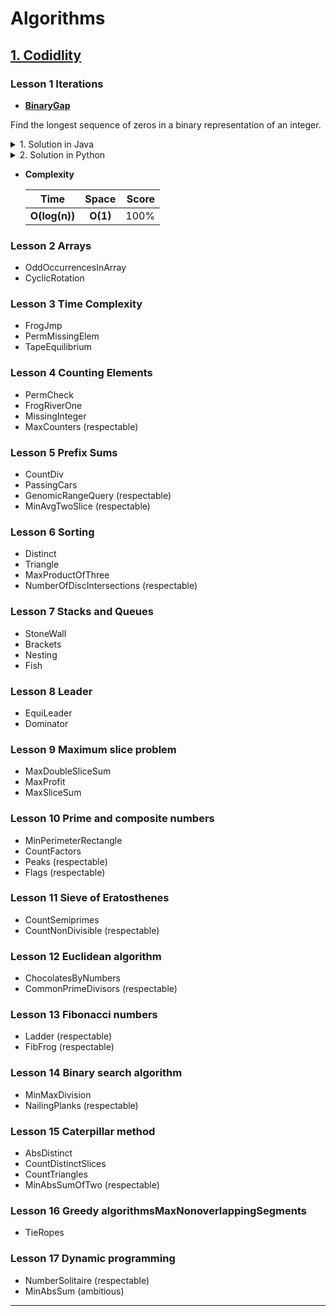 # Algorithms

## [1. Codidlity](https://codility.com/programmers/)
### Lesson 1 Iterations
* **[BinaryGap](https://github.com/Nbouchek/algorithms/wiki/Java-BinaryGap)**

Find the longest sequence of zeros in a binary representation of an integer.



<div class="begin-examples"></div>

<details><summary>   1. Solution in Java</summary>
<p>

```java
public int solution(int number) {
   int longestSequence = 0;
   int count = -1;
   int rightBit = 0;

   while (number > 0) {
      // get right most bit & shift right
      rightBit = number & 1;
      number = number >> 1;

      if (0 == rightBit && count >= 0) {
         count++;
      }

      if (1 == rightBit) {
         longestSequence = count > longestSequence ? count : longestSequence;
	 count = 0;
      }
   }

   return longestSequence;
}
```
</p></details>
<details><summary> 2. Solution in Python</summary>
<p>

```python
def solution(N):
    count = 0
    longest = 0
    found_one = False
 
    i = N    
         
    while i:
        if i & 1 == 1:
            if (found_one == False):
                found_one = True
            else:
                longest = max(longest,count)
            count = 0
        else:
            count += 1
        i >>= 1
    
    return longest
```
</p></details>

* **Complexity**

   | Time                 | Space               | Score |
   | -------------------- |:-------------------:| -----:|
   | **O(log(n))**        | **O(1)**            | 100%  |

### Lesson 2 Arrays
* OddOccurrencesInArray
* CyclicRotation

### Lesson 3 Time Complexity
* FrogJmp
* PermMissingElem
* TapeEquilibrium

### Lesson 4 Counting Elements
* PermCheck
* FrogRiverOne
* MissingInteger
* MaxCounters (respectable)

### Lesson 5 Prefix Sums
* CountDiv
* PassingCars
* GenomicRangeQuery (respectable)
* MinAvgTwoSlice (respectable)

### Lesson 6 Sorting
* Distinct
* Triangle
* MaxProductOfThree
* NumberOfDiscIntersections (respectable)

### Lesson 7 Stacks and Queues
* StoneWall
* Brackets
* Nesting
* Fish

### Lesson 8 Leader
* EquiLeader
* Dominator

### Lesson 9 Maximum slice problem
* MaxDoubleSliceSum
* MaxProfit
* MaxSliceSum

### Lesson 10 Prime and composite numbers
* MinPerimeterRectangle
* CountFactors
* Peaks (respectable)
* Flags (respectable)

### Lesson 11 Sieve of Eratosthenes
* CountSemiprimes
* CountNonDivisible (respectable)

### Lesson 12 Euclidean algorithm
* ChocolatesByNumbers
* CommonPrimeDivisors (respectable)

### Lesson 13 Fibonacci numbers
* Ladder (respectable)
* FibFrog (respectable)

### Lesson 14 Binary search algorithm
* MinMaxDivision
* NailingPlanks (respectable)

### Lesson 15 Caterpillar method
* AbsDistinct
* CountDistinctSlices
* CountTriangles
* MinAbsSumOfTwo (respectable)

###  Lesson 16 Greedy algorithmsMaxNonoverlappingSegments
* TieRopes

###  Lesson 17 Dynamic programming
* NumberSolitaire (respectable)
* MinAbsSum (ambitious)

***
 
